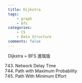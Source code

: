 ```yaml
---
title: Dijkstra
tags:  
    - graph
    - bfs
categories: 
    - CS
    - Data Structure
comments: false
---
```


Dijkstra = BFS 進階版

743. Network Delay Time
1514. Path with Maximum Probability
1631. Path With Minimum Effort
